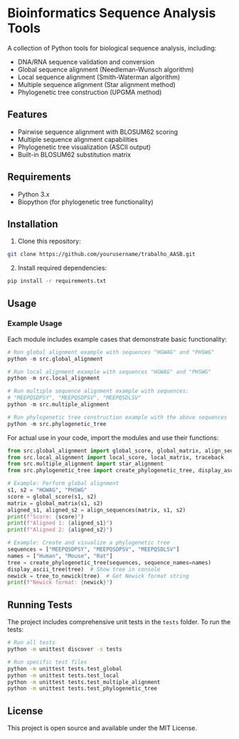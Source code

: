 # Bioinformatics Sequence Analysis Tools

A collection of Python tools for biological sequence analysis, including:

- DNA/RNA sequence validation and conversion
- Global sequence alignment (Needleman-Wunsch algorithm)
- Local sequence alignment (Smith-Waterman algorithm)
- Multiple sequence alignment (Star alignment method)
- Phylogenetic tree construction (UPGMA method)

## Features

- Pairwise sequence alignment with BLOSUM62 scoring
- Multiple sequence alignment capabilities
- Phylogenetic tree visualization (ASCII output)
- Built-in BLOSUM62 substitution matrix

## Requirements

- Python 3.x
- Biopython (for phylogenetic tree functionality)

## Installation

1. Clone this repository:
```bash
git clone https://github.com/yourusername/trabalho_AASB.git
```

2. Install required dependencies:
```bash
pip install -r requirements.txt
```

## Usage

### Example Usage

Each module includes example cases that demonstrate basic functionality:

```python
# Run global alignment example with sequences "HGWAG" and "PHSWG"
python -m src.global_alignment

# Run local alignment example with sequences "HGWAG" and "PHSWG"
python -m src.local_alignment

# Run multiple sequence alignment example with sequences:
# "MEEPQSDPSY", "MEEPQSDPSV", "MEEPQSDLSV"
python -m src.multiple_alignment

# Run phylogenetic tree construction example with the above sequences
python -m src.phylogenetic_tree
```

For actual use in your code, import the modules and use their functions:

```python
from src.global_alignment import global_score, global_matrix, align_sequences
from src.local_alignment import local_score, local_matrix, traceback
from src.multiple_alignment import star_alignment
from src.phylogenetic_tree import create_phylogenetic_tree, display_ascii_tree, tree_to_newick

# Example: Perform global alignment
s1, s2 = "HGWAG", "PHSWG"
score = global_score(s1, s2)
matrix = global_matrix(s1, s2)
aligned_s1, aligned_s2 = align_sequences(matrix, s1, s2)
print(f"Score: {score}")
print(f"Aligned 1: {aligned_s1}")
print(f"Aligned 2: {aligned_s2}")

# Example: Create and visualize a phylogenetic tree
sequences = ["MEEPQSDPSY", "MEEPQSDPSV", "MEEPQSDLSV"]
names = ["Human", "Mouse", "Rat"]
tree = create_phylogenetic_tree(sequences, sequence_names=names)
display_ascii_tree(tree)  # Show tree in console
newick = tree_to_newick(tree)  # Get Newick format string
print(f"Newick format: {newick}")
```

## Running Tests

The project includes comprehensive unit tests in the `tests` folder. To run the tests:

```bash
# Run all tests
python -m unittest discover -s tests

# Run specific test files
python -m unittest tests.test_global
python -m unittest tests.test_local
python -m unittest tests.test_multiple_alignment
python -m unittest tests.test_phylogenetic_tree
```

## License

This project is open source and available under the MIT License.
